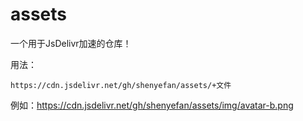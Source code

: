  # assets

一个用于JsDelivr加速的仓库！

用法：

```
https://cdn.jsdelivr.net/gh/shenyefan/assets/+文件
```

例如：https://cdn.jsdelivr.net/gh/shenyefan/assets/img/avatar-b.png
